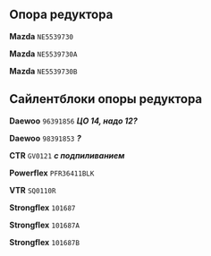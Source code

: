 ## Опора редуктора

__Mazda__ `NE5539730`

__Mazda__ `NE5539730A`

__Mazda__ `NE5539730B`

## Сайлентблоки опоры редуктора

__Daewoo__ `96391856` ***ЦО 14, надо 12?***

__Daewoo__ `98391853` ***?***

__CTR__ `GV0121` ***с подпиливанием***

__Powerflex__ `PFR36411BLK`

__VTR__ `SQ0110R`

__Strongflex__ `101687`

__Strongflex__ `101687A`

__Strongflex__ `101687B`